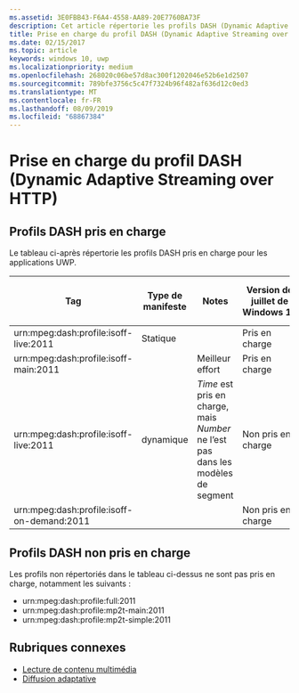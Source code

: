 ```yaml
---
ms.assetid: 3E0FBB43-F6A4-4558-AA89-20E7760BA73F
description: Cet article répertorie les profils DASH (Dynamic Adaptive Streaming over HTTP) pris en charge pour les applications UWP.
title: Prise en charge du profil DASH (Dynamic Adaptive Streaming over HTTP)
ms.date: 02/15/2017
ms.topic: article
keywords: windows 10, uwp
ms.localizationpriority: medium
ms.openlocfilehash: 268020c06be57d8ac300f1202046e52b6e1d2507
ms.sourcegitcommit: 789bfe3756c5c47f7324b96f482af636d12c0ed3
ms.translationtype: MT
ms.contentlocale: fr-FR
ms.lasthandoff: 08/09/2019
ms.locfileid: "68867384"
---
```

# <a name="dynamic-adaptive-streaming-over-http-dash-profile-support"></a>Prise en charge du profil DASH (Dynamic Adaptive Streaming over HTTP)


## <a name="supported-dash-profiles"></a>Profils DASH pris en charge
Le tableau ci-après répertorie les profils DASH pris en charge pour les applications UWP.

|Tag | Type de manifeste | Notes|Version de juillet de Windows 10|Windows 10, version 1511|Windows 10, version 1607 |Windows 10, version 1607 |Windows 10, version 1703| Windows 10, version 1809
|----------------|------|-------|-----------|--------------|---------|-------|--------|--------|
|urn:mpeg&#58;dash:profile:isoff-live:2011 | Statique |     |Pris en charge            |  Pris en charge              | Pris en charge        |Pris en charge| Pris en charge| Pris en charge|
|urn:mpeg&#58;dash:profile:isoff-main:2011 |        | Meilleur effort | Pris en charge            |  Pris en charge              | Pris en charge        |Pris en charge| Pris en charge| Pris en charge|
|urn:mpeg&#58;dash:profile:isoff-live:2011 | dynamique | $Time$ est pris en charge, mais $Number$ ne l’est pas dans les modèles de segment | Non pris en charge            | Non pris en charge              | Non pris en charge        |Non pris en charge| Pris en charge| Pris en charge|
|urn:mpeg&#58;dash:profile:isoff-on-demand:2011 |        |  | Non pris en charge            |  Non pris en charge              | Non pris en charge        |Non pris en charge| Non pris en charge| Pris en charge|


## <a name="unsupported-dash-profiles"></a>Profils DASH non pris en charge
Les profils non répertoriés dans le tableau ci-dessus ne sont pas pris en charge, notamment les suivants :

* urn:mpeg&#58;dash:profile:full:2011
* urn:mpeg&#58;dash:profile:mp2t-main:2011
* urn:mpeg&#58;dash:profile:mp2t-simple:2011


## <a name="related-topics"></a>Rubriques connexes

* [Lecture de contenu multimédia](media-playback.md)
* [Diffusion adaptative](adaptive-streaming.md)
 

 




